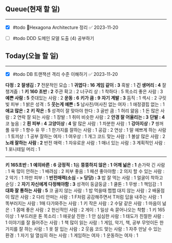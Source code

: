 ## Queue(현재 할 일)
---   
- [x] #todo Hexagona Architecture 정리 ✅ 2023-11-20
- [ ] #todo DDD 도메인 모델 도출 (4) 공부하기


## Today(오늘 할 일)
---   
- [x] #todo DB 트랜잭션 격리 수준 이해하기 ✅ 2023-11-20



**다정 : 2**
**잘생김 : 7**
전문적인 모습 : 1
**귀엽다 : 16**
**게임 같이 : 3**
흑발 : 1
**긴 생머리 : 4**
잘 챙겨줌 : 1
**키 160 초반 : 2**
주관 확고 : 2
너구리 상 : 1
착하다 : 5
목소리 좋은 사람 : 3
**예쁜 사람 : 5**
줏대있는 사람 : 2
**운동 : 6**
**키가 큼 : 9**
**자기 계발 : 3**
듬직 : 1
섹시 : 2
구릿빛 피부 : 1
밝은 성격 : 5
**웃는게 예쁜 : 5**
남사친/여사친 없는 여자 : 1
애정결핍 없는 : 1
**애교 많은 : 2**
**키 작은 : 5**
성격이 잘 맞아야 한다 : 3
골반 큼 : 1
허리 얆음 : 1
돈 많은 사람 : 2
연락 잘 되는 사람 : 1
장발 : 1
취미 비슷한 사람 : 2
**안경 잘 어울리는 : 3**
**단발 : 4**
코 높음 : 2
**흰 피부 : 4**
**고양이상 : 4**
말 많은 사람 : 1
차분한 사람 : 1
**강아지상 : 7**
쌍꺼풀 유무 : 1
향수 유 무 : 1
한가지를 잘하는 사람 : 1
공감 : 2
연상 : 1
말 예쁘게 하는 사람 : 1
토끼상 : 1
공부 잘하는 여자 : 1
여우상 : 1
개그 코드 맞는 사람 : 1
볼살 많은 사람 : 2
**노래 잘하는 사람 : 2**
반전 매력 : 1
자유로운 사람 : 1
매너 있는 사람 : 3
계획적인 사람 : 1
포니테일 머리 : 1
 
--------------
**키 165초반 : 1**
**예의바른 : 6**
**긍정적 : 1**음
**뚱뚱하지 않은 : 1**
**어깨 넒은 : 1**
손가락 긴 사람 : 1
욕 많이 안하는 : 1
배려심 : 2
피부 좋음 : 1
패션 좋아야함 : 2
의지 할 수 있는 사람 : 2
악기 : 1
까만 피부 : 1
**반전매력(소심 - > 당당) : 3**
밥 잘 먹는 사람 : 1
얼굴이 착하고  순딩 : 2
**자기 자신에게 다정해야함 : 3**
성격이 둥글둥글 : 1
쿨톤 : 1
무쌍 : 1
책임감 : 1
**대화 잘 통하는 사람 : 5**
코 골지 않는 사람 : 1
밥 먹을때 쩝쩝 대지 않는 사람 : 2
배울점이 많은 사람 : 2
다리 안떠는 사람 : 1
F처럼 공감해주면서 T처럼 답을 내주는 사람 : 1
똑부러지는 사람 : 1매
다가와주는 사람 : 1
키 작은 사람 : 2
수달 같은 사람 : 1
마음이 넒은 : 1
몸매 좋은 사람 : 2
헌신적인 사람 : 2
게이 : 1
일상 속 묻어나오는 착함 : 1
키 165 이상 : 1
부드러운 톤 목소리 : 1
애굣살 진한 : 1
안 심심한 사람 : 1
태도가 친절한 사람 : 1
이야기를 잘 들어주는 사람 : 1
책 많이 읽는 사람 : 1
게임, 악기, 책, 공부 무엇이든 한가지를 잘 하는 사람 : 1
옷 잘 입는 사람 : 2
웃음 코드 맞는 사람 : 1
자주 만날 수 있는 환경 : 1
자기 일 열심히 하는 사람 : 1
게임하는 여자 : 1
운동하는 여자 : 1












